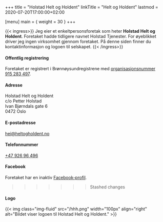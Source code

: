 +++
title = "Holstad Helt og Holdent"
linkTitle = "Helt og Holdent"
lastmod = 2020-07-20T17:00:00+02:00

[menu]
main = { weight = 30 }
+++

{{< ingress>}}
Jeg eier et enkeltpersonsforetak som heter **Holstad Helt og Holdent**.
Foretaket hadde tidligere navnet Holstad Tjenester. For øyeblikket driver jeg
ingen virksomhet gjennom foretaket. På denne siden finner du
kontaktinformasjon og logoen til selskapet.
{{< /ingress>}}

#### Offentlig registrering

Foretaket er registrert i Brønnøysundregistrene med [organisasjonsnummer 915&nbsp;283&nbsp;497](https://w2.brreg.no/enhet/sok/detalj.jsp?orgnr=915283497).


#### Adresse
Holstad Helt og Holdent  
c/o Petter Holstad  
Ivan Bjørndals gate 6  
0472 Oslo

#### E-postadresse
[hei@heltogholdent.no](mailto:hei@heltogholdent.no)

#### Telefonnummer
[+47&nbsp;926&nbsp;96&nbsp;496](tel:+4792696496)

#### Facebook
Foretaket har en inaktiv [Facebook-profil][facebook].
>>>>>>> Stashed changes

#### Logo

{{< img
    class="img-fluid"
    src="/hhh.png"
    width="100px"
    align="right"
    alt="Bildet viser logoen til Holstad Helt og Holdent."
    >}}

[facebook]: https://www.facebook.com/holstadheltogholdent/
